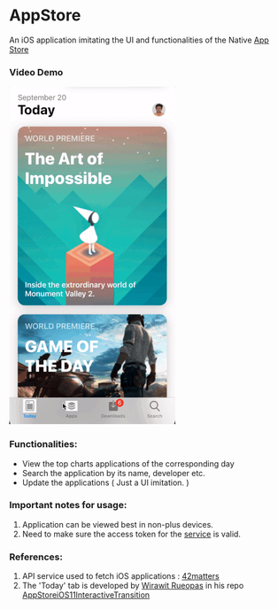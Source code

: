 # AppStore

An iOS application imitating the UI and functionalities of the Native [App Store](https://www.apple.com/in/ios/app-store/)

### Video Demo
![](demo.gif)

### Functionalities:
* View the top charts applications of the corresponding day 
* Search the application by its name, developer etc.
* Update the applications ( Just a UI imitation. )

### Important notes for usage:
1. Application can be viewed best in non-plus devices.
2. Need to make sure the access token for the [service](https://42matters.com) is valid. 

### References:
1. API service used to fetch iOS applications : [42matters](https://42matters.com)
2. The 'Today' tab is developed by [Wirawit Rueopas](https://github.com/aunnnn) in his repo [AppStoreiOS11InteractiveTransition](https://github.com/aunnnn/AppStoreiOS11InteractiveTransition)
